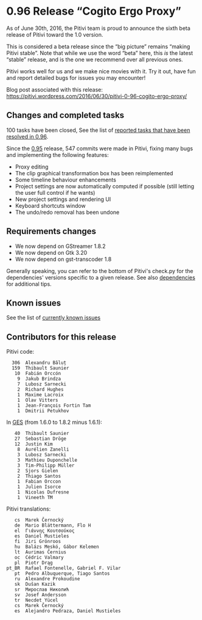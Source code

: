# 0.96 Release “Cogito Ergo Proxy”

As of June 30th, 2016, the Pitivi team is proud to announce the sixth
beta release of Pitivi toward the 1.0 version.

This is considered a beta release since the “big picture” remains
“making Pitivi stable”. Note that while we use the word “beta” here,
this *is* the latest “stable” release, and is the one we recommend over
all previous ones.

Pitivi works well for us and we make nice movies with it. Try it out,
have fun and report detailed bugs for issues you may encounter!

Blog post associated with this release:
<https://pitivi.wordpress.com/2016/06/30/pitivi-0-96-cogito-ergo-proxy/>

## Changes and completed tasks

100 tasks have been closed, See the list of [reported tasks that have
been resolved in
0.96](https://phabricator.freedesktop.org/maniphest/query/UutjLGPYN0et/#R).

Since the [0.95](releases/0.95.md) release, 547 commits were made in
Pitivi, fixing many bugs and implementing the following features:

-   Proxy editing
-   The clip graphical transformation box has been reimplemented
-   Some timeline behaviour enhancements
-   Project settings are now automatically computed if possible (still
    letting the user full control if he wants)
-   New project settings and rendering UI
-   Keyboard shortcuts window
-   The undo/redo removal has been undone

## Requirements changes

-   We now depend on GStreamer 1.8.2
-   We now depend on Gtk 3.20
-   We now depend on gst-transcoder 1.8

Generally speaking, you can refer to the bottom of Pitivi's check.py for
the dependencies' versions specific to a given release. See also
[dependencies](Dependencies.md) for additional tips.

## Known issues

See the list of [currently known
issues](https://phabricator.freedesktop.org/tag/pitivi/)

## Contributors for this release

Pitivi code:

`  306  Alexandru Băluț`\
`  159  Thibault Saunier`\
`   10  Fabián Orccón`\
`    9  Jakub Brindza`\
`    7  Lubosz Sarnecki`\
`    2  Richard Hughes`\
`    1  Maxime Lacroix`\
`    1  Olav Vitters`\
`    1  Jean-François Fortin Tam`\
`    1  Dmitrii Petukhov`

In [GES](GES.md) (from 1.6.0 to 1.8.2 minus 1.6.1):

`   40  Thibault Saunier`\
`   27  Sebastian Dröge`\
`   12  Justin Kim`\
`    8  Aurélien Zanelli`\
`    3  Lubosz Sarnecki`\
`    3  Mathieu Duponchelle`\
`    3  Tim-Philipp Müller`\
`    2  Sjors Gielen`\
`    2  Thiago Santos`\
`    1  Fabian Orccon`\
`    1  Julien Isorce`\
`    1  Nicolas Dufresne`\
`    1  Vineeth TM`

Pitivi translations:

`   cs  Marek Černocký`\
`   de  Mario Blättermann, Flo H`\
`   el  Γιάννης Κουτσούκος`\
`   es  Daniel Mustieles`\
`   fi  Jiri Grönroos`\
`   hu  Balázs Meskó, Gábor Kelemen`\
`   lt  Aurimas Černius`\
`   oc  Cédric Valmary`\
`   pl  Piotr Drąg`\
`pt_BR  Rafael Fontenelle, Gabriel F. Vilar`\
`   pt  Pedro Albuquerque, Tiago Santos`\
`   ru  Alexandre Prokoudine`\
`   sk  Dušan Kazik`\
`   sr  Мирослав Николић`\
`   sv  Josef Andersson`\
`   tr  Necdet Yücel`\
`   cs  Marek Černocký`\
`   es  Alejandro Pedraza, Daniel Mustieles`
